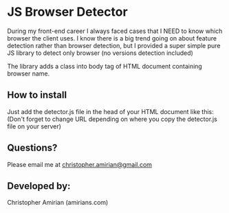 JS Browser Detector
==================================================

During my front-end career I always faced cases that I NEED to know which browser the client uses. I know there is a big trend going on about feature detection rather than browser detection, but I provided a super simple pure JS library to detect only browser (no versions detection included)

The library adds a class into body tag of HTML document containing browser name.

How to install
--------------------------------------

Just add the detector.js file in the head of your HTML document like this: (Don't forget to change URL depending on where you copy the detector.js file on your server)

<script src="detector.js"></script>

Questions?
----------

Please email me at christopher.amirian@gmail.com

Developed by:
-------------

Christopher Amirian (amirians.com)